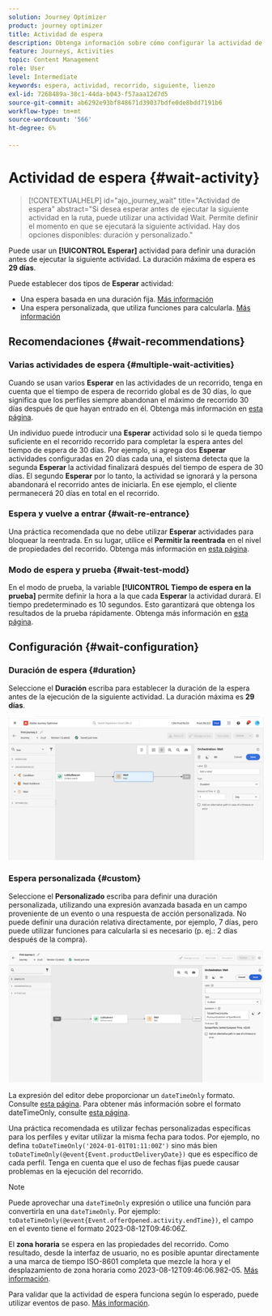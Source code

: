 ```yaml
---
solution: Journey Optimizer
product: journey optimizer
title: Actividad de espera
description: Obtenga información sobre cómo configurar la actividad de espera
feature: Journeys, Activities
topic: Content Management
role: User
level: Intermediate
keywords: espera, actividad, recorrido, siguiente, lienzo
exl-id: 7268489a-38c1-44da-b043-f57aaa12d7d5
source-git-commit: ab6292e93bf848671d39037bdfe0de8bdd7191b6
workflow-type: tm+mt
source-wordcount: '566'
ht-degree: 6%

---
```


# Actividad de espera {#wait-activity}

>[!CONTEXTUALHELP]
>id="ajo_journey_wait"
>title="Actividad de espera"
>abstract="Si desea esperar antes de ejecutar la siguiente actividad en la ruta, puede utilizar una actividad Wait. Permite definir el momento en que se ejecutará la siguiente actividad. Hay dos opciones disponibles: duración y personalizado."

Puede usar un **[!UICONTROL Esperar]** actividad para definir una duración antes de ejecutar la siguiente actividad.  La duración máxima de espera es **29 días**.

Puede establecer dos tipos de **Esperar** actividad:

* Una espera basada en una duración fija. [Más información](#duration)
* Una espera personalizada, que utiliza funciones para calcularla. [Más información](#custom)

<!--
* [Email send time optimization](#email_send_time_optimization)
* [Fixed date](#fixed_date) 
-->

## Recomendaciones  {#wait-recommendations}

### Varias actividades de espera {#multiple-wait-activities}

Cuando se usan varios **Esperar** en las actividades de un recorrido, tenga en cuenta que el tiempo de espera de recorrido global es de 30 días, lo que significa que los perfiles siempre abandonan el máximo de recorrido 30 días después de que hayan entrado en él. Obtenga más información en [esta página](../building-journeys/journey-gs.md#global_timeout).

Un individuo puede introducir una **Esperar** actividad solo si le queda tiempo suficiente en el recorrido recorrido para completar la espera antes del tiempo de espera de 30 días. Por ejemplo, si agrega dos **Esperar** actividades configuradas en 20 días cada una, el sistema detecta que la segunda **Esperar** la actividad finalizará después del tiempo de espera de 30 días. El segundo **Esperar** por lo tanto, la actividad se ignorará y la persona abandonará el recorrido antes de iniciarla. En ese ejemplo, el cliente permanecerá 20 días en total en el recorrido.

### Espera y vuelve a entrar {#wait-re-entrance}

Una práctica recomendada que no debe utilizar **Esperar** actividades para bloquear la reentrada. En su lugar, utilice el **Permitir la reentrada** en el nivel de propiedades del recorrido. Obtenga más información en [esta página](../building-journeys/journey-gs.md#entrance).

### Modo de espera y prueba {#wait-test-modd}

En el modo de prueba, la variable **[!UICONTROL Tiempo de espera en la prueba]** permite definir la hora a la que cada **Esperar** la actividad durará. El tiempo predeterminado es 10 segundos. Esto garantizará que obtenga los resultados de la prueba rápidamente. Obtenga más información en [esta página](../building-journeys/testing-the-journey.md).

## Configuración {#wait-configuration}

### Duración de espera {#duration}

Seleccione el **Duración** escriba para establecer la duración de la espera antes de la ejecución de la siguiente actividad. La duración máxima es **29 días**.

![Definición de la duración de espera](assets/journey55.png)

<!--
## Fixed date wait{#fixed_date}

Select the date for the execution of the next activity.

![](assets/journey56.png)

-->

### Espera personalizada {#custom}

Seleccione el **Personalizado** escriba para definir una duración personalizada, utilizando una expresión avanzada basada en un campo proveniente de un evento o una respuesta de acción personalizada. No puede definir una duración relativa directamente, por ejemplo, 7 días, pero puede utilizar funciones para calcularla si es necesario (p. ej.: 2 días después de la compra).

![Definir una espera personalizada con una expresión](assets/journey57.png)

La expresión del editor debe proporcionar un `dateTimeOnly` formato. Consulte [esta página](expression/expressionadvanced.md). Para obtener más información sobre el formato dateTimeOnly, consulte [esta página](expression/data-types.md).

Una práctica recomendada es utilizar fechas personalizadas específicas para los perfiles y evitar utilizar la misma fecha para todos. Por ejemplo, no defina `toDateTimeOnly('2024-01-01T01:11:00Z')` sino más bien `toDateTimeOnly(@event{Event.productDeliveryDate})` que es específico de cada perfil. Tenga en cuenta que el uso de fechas fijas puede causar problemas en la ejecución del recorrido.


>[!NOTE]
>
>Puede aprovechar una `dateTimeOnly` expresión o utilice una función para convertirla en una `dateTimeOnly`. Por ejemplo: `toDateTimeOnly(@event{Event.offerOpened.activity.endTime})`, el campo en el evento tiene el formato 2023-08-12T09:46:06Z.
>
>El **zona horaria** se espera en las propiedades del recorrido. Como resultado, desde la interfaz de usuario, no es posible apuntar directamente a una marca de tiempo ISO-8601 completa que mezcle la hora y el desplazamiento de zona horaria como 2023-08-12T09:46:06.982-05. [Más información](../building-journeys/timezone-management.md).


Para validar que la actividad de espera funciona según lo esperado, puede utilizar eventos de paso. [Más información](../reports/query-examples.md#common-queries).

<!--## Email send time optimization{#email_send_time_optimization}

This type of wait uses a score calculated in Adobe Experience Platform. The score calculates the propensity to click or open an email in the future based on past behavior. Note that the algorithm calculating the score needs a certain amount of data to work. As a result, when it does not have enough data, the default wait time will apply. At publication time, you'll be notified that the default time applies.

>[!NOTE]
>
>The first event of your journey must have a namespace.
>
>This capability is only available after an **[!UICONTROL Email]** activity. You need to have Adobe Campaign Standard.

1. In the **[!UICONTROL Amount of time]** field, define the number of hours to consider to optimize email sending.
1. In the **[!UICONTROL Optimization type]** field, choose if the optimization should increase clicks or opens.
1. In the **[!UICONTROL Default time]** field, define the default time to wait if the predictive send time score is not available.

    >[!NOTE]
    >
    >Note that the send time score can be unavailable because there is not enough data to perform the calculation. In this case, you will be informed, at publication time, that the default time applies.

![](assets/journey57bis.png)-->
